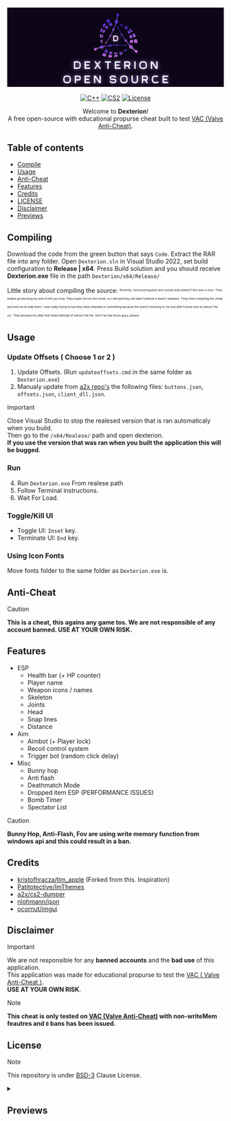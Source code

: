 <div align="center">
  
![DexterionBanner](assets/dexterion_banner.jpg)
  
[![C++](https://img.shields.io/badge/language-C%2B%2B-%23f34b7d.svg?style=plastic)](https://en.wikipedia.org/wiki/C%2B%2B)
[![CS2](https://img.shields.io/badge/game-CS2-yellow.svg?style=plastic)](https://store.steampowered.com/app/730) 
[![License](https://img.shields.io/badge/License-BDSv3-green.svg?style=plastic)](https://github.com/Skwrr/Dexterion/blob/master/LICENSE)

Welcome to **Dexterion**!\
A free open-source with educational propurse cheat built to test [VAC (Valve Anti-Cheat)](https://help.steampowered.com/faqs/view/571A-97DA-70E9-FF74).

</div>

## Table of contents 
- [Compile](#Compiling)
- [Usage](#Usage)
- [Anti-Cheat](#Anti-Cheat)
- [Features](#Features)
- [Credits](#Credits)
- [LICENSE](#License)
- [Disclaimer](#Disclaimer)
- [Previews](#Previews)

## Compiling
Download the code from the green button that says `Code`.
Extract the RAR file into any folder.
Open `Dexterion.sln` in Visual Studio 2022, set build configuration to **Release | x64**.
Press Build solution and you should receive **Dexterion.exe** file in the path `Dexterion/x64/Release/`

</sub></sup>Little story about compiling the source:</sup></sub>
<sup><sub><sup><sub>Recently, some portuguese and russian kids asked if this was a virus. They ended up blocking me and I'll tell you how. They made me run the cheat, so I did and they still didn't believe it wasn't malware. They tried compiling the cheat and told me to help them. I was really trying to but they were retarded or something because the wasn't listening to me and didn't know how to extract the src. They blocked me after that failed attempt of extract the file. Don't be like those guys, please.</sub></sup></sub></sup>

## Usage
### Update Offsets ( Choose 1 or 2 )
1. Update Offsets. (Run `updateoffsets.cmd` in the same folder as `Dexterion.exe`)
2. Manualy update from [a2x repo's](https://github.com/a2x/cs2-dumper/blob/main/output) the following files: `buttons.json`, `offsets.json`, `client_dll.json`.

> [!IMPORTANT]
   > Close Visual Studio to stop the realesed version that is ran automaticaly when you build.\
   > Then go to the `/x64/Realese/` path and open dexterion.\
   > **If you use the version that was ran when you built the application this will be bugged.**
### Run
4. Run `Dexterion.exe` From realese path
5. Follow Terminal instructions.
6. Wait For Load.

### Toggle/Kill UI
- Toggle UI: `Inset` key.
- Terminate UI: `End` key.

### Using Icon Fonts
Move fonts folder to the same folder as `Dexterion.exe` is.

## Anti-Cheat
> [!CAUTION]
> **This is a cheat, this agains any game tos. We are not responsible of any account banned. USE AT YOUR OWN RISK.**

## Features
- ESP
  - Health bar (+ HP counter)
  - Player name
  - Weapon icons / names
  - Skeleton
  - Joints
  - Head
  - Snap lines
  - Distance
- Aim
  - Aimbot (+ Player lock)
  - Recoil control system
  - Trigger bot (random click delay)
- Misc
  - Bunny hop
  - Anti flash
  - Deathmatch Mode
  - Dropped item ESP (PERFORMANCE ISSUES)
  - Bomb Timer
  - Spectator List

> [!CAUTION]
> **Bunny Hop, Anti-Flash, Fov are using write memory function from windows api and this could result in a ban.**

## Credits
- [kristofhracza/tim_apple](https://github.com/kristofhracza/tim_apple) (Forked from this. Inspiration)
- [Patitotective/ImThemes](https://github.com/Patitotective/ImThemes)
- [a2x/cs2-dumper](https://github.com/a2x/cs2-dumper)
- [nlohmann/json](https://github.com/nlohmann/json)
- [ocornut/imgui](https://github.com/ocornut/imgui)

## Disclaimer
> [!IMPORTANT]
> We are not responsible for any **banned accounts** and the **bad use** of this application.\
> This application was made for educational propurse to test the [VAC ( Valve Anti-Cheat )](https://help.steampowered.com/faqs/view/571A-97DA-70E9-FF74).\
> **USE AT YOUR OWN RISK**.

> [!NOTE]
> **This cheat is only tested on [VAC (Valve Anti-Cheat)](https://help.steampowered.com/faqs/view/571A-97DA-70E9-FF74) with non-writeMem feautres and `0` bans has been issued.**

## License
> [!NOTE]
> This repository is under [BSD-3](https://github.com/Skwrr/Dexterion/blob/master/LICENSE) Clause License.

<details>
  <summary>
    <h2>Previews</h2>
  </summary>


![Preview](assets/screenshots/preview1.png)
![Preview](assets/screenshots/preview2.png)
![Preview](assets/screenshots/preview3.png)
![Preview](assets/screenshots/preview4.png)
![Preview](assets/screenshots/preview5.png)

</details>
